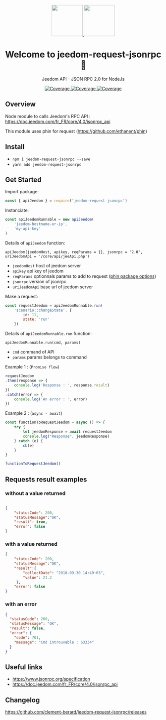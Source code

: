 <p align="center">
  <a href="#" target="_blank">
    <img width="100"src="https://i2.wp.com/poneynumerique.fr/wp-content/uploads/2015/08/jeedom.png">
     <img width="100"src="https://image.flaticon.com/icons/png/512/460/460989.png">
  </a>
</p>

<h1 align="center">Welcome to jeedom-request-jsonrpc 👋</h1>
<p align="center">
  Jeedom API - JSON RPC 2.0 for NodeJs
</p>

<p align="center">  
    <a href="https://www.npmjs.com/package/jeedom-request-jsonrpc">
        <img src="https://img.shields.io/npm/v/jeedom-request-jsonrpc.svg" alt="Coverage">
    </a>
    <a href="https://www.npmjs.com/package/jeedom-request-jsonrpc">
        <img src="https://img.shields.io/npm/dw/jeedom-request-jsonrpc.svg" alt="Coverage">
    </a>
    <a href="https://travis-ci.org/clement-berard/jeedom-request-jsonrpc">
            <img src="https://img.shields.io/travis/clement-berard/jeedom-request-jsonrpc" alt="Coverage">
    </a>
</p>

## Overview

Node module to calls Jeedom's RPC API : https://doc.jeedom.com/fr_FR/core/4.0/jsonrpc_api

This module uses phin for request (https://github.com/ethanent/phin)

## Install

- `npm i jeedom-request-jsonrpc --save`
- `yarn add jeedom-request-jsonrpc`

## Get Started

Import package: 

```javascript
const { apiJeedom } = require('jeedom-request-jsonrpc')
```

Instanciate: 

```javascript
const apiJeedomRunnable = new apiJeedom(
    'jeedom-hostname-or-ip',
    'my-api-key'
)
```

Details of `apiJeedom` function:

`apiJeedom(jeedomHost, apikey, reqParams = {}, jsonrpc = '2.0', uriJeedomApi = '/core/api/jeeApi.php')`

- `jeedomHost` host of jeedom server
- `apikey` api key of jeedom
- `reqParams` optionnals params to add to request ([phin package options](https://github.com/ethanent/phin#custom-core-http-options))
- `jsonrpc` version of jsonrpc
- `uriJeedomApi` base url of jeedom server

Make a request: 

```javascript
const requestJeedom = apiJeedomRunnable.run(
    'scenario::changeState', {
        id: 11,
        state: 'run'
    })
```

Details of `apiJeedomRunnable.run` function:

`apiJeedomRunnable.run(cmd, params)`

- `cmd` command of API
- `params` params belongs to command

Example 1 : (`Promise flow`)

```javascript
requestJeedom
.then(response => {
    console.log('Response : ', response.result)
})
.catch(error => {
    console.log('An error : ', error)
})
```

Example 2 : (`async - await`)

```javascript
const functionToRequestJeedom = async () => {
    try {
        let jeedomResponse = await requestJeedom
        console.log("Response", jeedomResponse)
    } catch (e) {
        cb(e)
    }
}

functionToRequestJeedom()
```

## Requests result examples 
 
### without a value returned

```json

{
    "statusCode": 200,
    "statusMessage":"OK",
    "result": true,
    "error": false
}
```

### with a value returned

```json
{
    "statusCode": 200,
    "statusMessage":"OK",
    "result":{
        "collectDate": "2018-09-30 14:49:03",
        "value": 21.2
     },
    "error": false
}
```

### with an error

```json
{
  "statusCode": 200,
  "statusMessage": "OK",
  "result": false,
  "error": {
    "code": 701,
    "message": "Cmd introuvable : 63334"
  }
}
```

## Useful links

- https://www.jsonrpc.org/specification
- https://doc.jeedom.com/fr_FR/core/4.0/jsonrpc_api

## Changelog

https://github.com/clement-berard/jeedom-request-jsonrpc/releases
